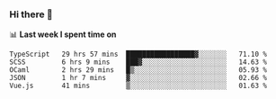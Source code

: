 ### Hi there 👋

<!--
**DBvc/DBvc** is a ✨ _special_ ✨ repository because its `README.md` (this file) appears on your GitHub profile.

Here are some ideas to get you started:

- 🔭 I’m currently working on ...
- 🌱 I’m currently learning ...
- 👯 I’m looking to collaborate on ...
- 🤔 I’m looking for help with ...
- 💬 Ask me about ...
- 📫 How to reach me: ...
- 😄 Pronouns: ...
- ⚡ Fun fact: ...
-->

📊 **Last week I spent time on**
<!--START_SECTION:waka-->
```text
TypeScript   29 hrs 57 mins  █████████████████▓░░░░░░░   71.10 % 
SCSS         6 hrs 9 mins    ███▓░░░░░░░░░░░░░░░░░░░░░   14.63 % 
OCaml        2 hrs 29 mins   █▒░░░░░░░░░░░░░░░░░░░░░░░   05.93 % 
JSON         1 hr 7 mins     ▓░░░░░░░░░░░░░░░░░░░░░░░░   02.66 % 
Vue.js       41 mins         ▒░░░░░░░░░░░░░░░░░░░░░░░░   01.63 % 
```
<!--END_SECTION:waka-->

